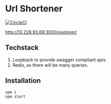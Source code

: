# Url Shortener
[![CircleCI](https://circleci.com/gh/roychoo/url-shortener.svg?style=svg)](https://circleci.com/gh/roychoo/url-shortener)

http://13.228.93.69:3000/explorer/

## Techstack
1. Loopback to provide swagger compliant apis.
2. Redis, as there will be many queries.

## Installation

```
npm i
npm start
```
